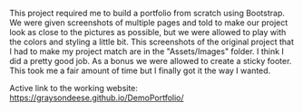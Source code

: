This project required me to build a portfolio from scratch using Bootstrap.
We were given screenshots of multiple pages and told to make our project look as close to the pictures as possible, but we were allowed to play with the colors and styling a little bit. 
This screenshots of the original project that I had to make my project match are in the "Assets/Images" folder.
I think I did a pretty good job. 
As a bonus we were allowed to create a sticky footer. This took me a fair amount of time but I finally got it the way I wanted.

Active link to the working website: https://graysondeese.github.io/DemoPortfolio/


